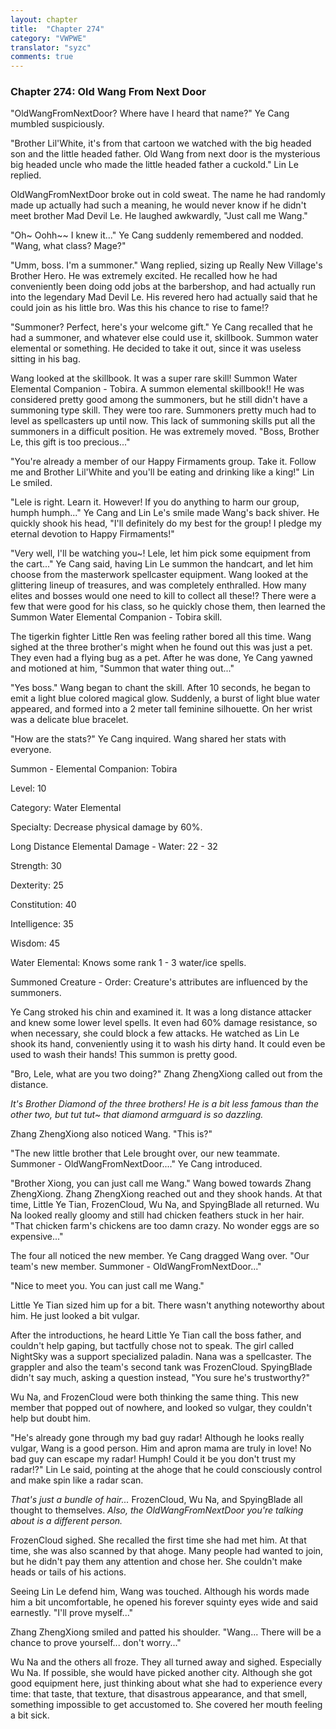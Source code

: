 ```yaml
---
layout: chapter
title:  "Chapter 274"
category: "VWPWE"
translator: "syzc"
comments: true
---
```


### Chapter 274: Old Wang From Next Door

"OldWangFromNextDoor? Where have I heard that name?" Ye Cang mumbled suspiciously.

"Brother Lil'White, it's from that cartoon we watched with the big headed son and the little headed father. Old Wang from next door is the mysterious big headed uncle who made the little headed father a cuckold." Lin Le replied.

OldWangFromNextDoor broke out in cold sweat. The name he had randomly made up actually had such a meaning, he would never know if he didn't meet brother Mad Devil Le. He laughed awkwardly, "Just call me Wang."

"Oh~ Oohh~~ I knew it..." Ye Cang suddenly remembered and nodded. "Wang, what class? Mage?"

"Umm, boss. I'm a summoner." Wang replied, sizing up Really New Village's Brother Hero. He was extremely excited. He recalled how he had conveniently been doing odd jobs at the barbershop, and had actually run into the legendary Mad Devil Le. His revered hero had actually said that he could join as his little bro. Was this his chance to rise to fame!?

"Summoner? Perfect, here's your welcome gift." Ye Cang recalled that he had a summoner, and whatever else could use it, skillbook. Summon water elemental or something. He decided to take it out, since it was useless sitting in his bag. 

Wang looked at the skillbook. It was a super rare skill! Summon Water Elemental Companion - Tobira. A summon elemental skillbook!! He was considered pretty good among the summoners, but he still didn't have a summoning type skill. They were too rare. Summoners pretty much had to level as spellcasters up until now. This lack of summoning skills put all the summoners in a difficult position. He was extremely moved. "Boss, Brother Le, this gift is too precious..."

"You're already a member of our Happy Firmaments group. Take it. Follow me and Brother Lil'White and you'll be eating and drinking like a king!" Lin Le smiled.

"Lele is right. Learn it. However! If you do anything to harm our group, humph humph..." Ye Cang and Lin Le's smile made Wang's back shiver. He quickly shook his head, "I'll definitely do my best for the group! I pledge my eternal devotion to Happy Firmaments!"

"Very well, I'll be watching you~! Lele, let him pick some equipment from the cart..." Ye Cang said, having Lin Le summon the handcart, and let him choose from the masterwork spellcaster equipment. Wang looked at the glittering lineup of treasures, and was completely enthralled. How many elites and bosses would one need to kill to collect all these!? There were a few that were good for his class, so he quickly chose them, then learned the Summon Water Elemental Companion - Tobira skill.

The tigerkin fighter Little Ren was feeling rather bored all this time. Wang sighed at the three brother's might when he found out this was just a pet. They even had a flying bug as a pet. After he was done, Ye Cang yawned and motioned at him, "Summon that water thing out..."

"Yes boss." Wang began to chant the skill. After 10 seconds, he began to emit a light blue colored magical glow. Suddenly, a burst of light blue water appeared, and formed into a 2 meter tall feminine silhouette. On her wrist was a delicate blue bracelet.

"How are the stats?" Ye Cang inquired. Wang shared her stats with everyone.

Summon - Elemental Companion: Tobira

Level: 10

Category: Water Elemental

Specialty: Decrease physical damage by 60%.

Long Distance Elemental Damage - Water: 22 - 32

Strength: 30

Dexterity: 25

Constitution: 40

Intelligence: 35

Wisdom: 45

Water Elemental: Knows some rank 1 - 3 water/ice spells.

Summoned Creature - Order: Creature's attributes are influenced by the summoners.

Ye Cang stroked his chin and examined it. It was a long distance attacker and knew some lower level spells. It even had 60% damage resistance, so when necessary, she could block a few attacks. He watched as Lin Le shook its hand, conveniently using it to wash his dirty hand. It could even be used to wash their hands! This summon is pretty good.

"Bro, Lele, what are you two doing?" Zhang ZhengXiong called out from the distance. 

*It's Brother Diamond of the three brothers! He is a bit less famous than the other two, but tut tut~ that diamond armguard is so dazzling.*

Zhang ZhengXiong also noticed Wang. "This is?"

"The new little brother that Lele brought over, our new teammate. Summoner - OldWangFromNextDoor...." Ye Cang introduced.

"Brother Xiong, you can just call me Wang." Wang bowed towards Zhang ZhengXiong. Zhang ZhengXiong reached out and they shook hands. At that time, Little Ye Tian, FrozenCloud, Wu Na, and SpyingBlade all returned. Wu Na looked really gloomy and still had chicken feathers stuck in her hair. "That chicken farm's chickens are too damn crazy. No wonder eggs are so expensive..."

The four all noticed the new member. Ye Cang dragged Wang over. "Our team's new member. Summoner - OldWangFromNextDoor..."

"Nice to meet you. You can just call me Wang."

Little Ye Tian sized him up for a bit. There wasn't anything noteworthy about him. He just looked a bit vulgar.

After the introductions, he heard Little Ye Tian call the boss father, and couldn't help gaping, but tactfully chose not to speak. The girl called NightSky was a support specialized paladin. Nana was a spellcaster. The grappler and also the team's second tank was FrozenCloud. SpyingBlade didn't say much, asking a question instead, "You sure he's trustworthy?"

Wu Na, and FrozenCloud were both thinking the same thing. This new member that popped out of nowhere, and looked so vulgar, they couldn't help but doubt him.

"He's already gone through my bad guy radar! Although he looks really vulgar, Wang is a good person. Him and apron mama are truly in love! No bad guy can escape my radar! Humph! Could it be you don't trust my radar!?" Lin Le said, pointing at the ahoge that he could consciously control and make spin like a radar scan.

*That's just a bundle of hair...* FrozenCloud, Wu Na, and SpyingBlade all thought to themselves. *Also, the OldWangFromNextDoor you're talking about is a different person.*

FrozenCloud sighed. She recalled the first time she had met him. At that time, she was also scanned by that ahoge. Many people had wanted to join, but he didn't pay them any attention and chose her. She couldn't make heads or tails of his actions.

Seeing Lin Le defend him, Wang was touched. Although his words made him a bit uncomfortable, he opened his forever squinty eyes wide and said earnestly. "I'll prove myself..."

Zhang ZhengXiong smiled and patted his shoulder. "Wang... There will be a chance to prove yourself... don't worry..."

Wu Na and the others all froze. They all turned away and sighed. Especially Wu Na. If possible, she would have picked another city. Although she got good equipment here, just thinking about what she had to experience every time: that taste, that texture, that disastrous appearance, and that smell, something impossible to get accustomed to. She covered her mouth feeling a bit sick.
